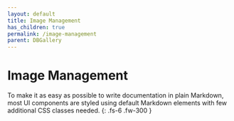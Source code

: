 ```yaml
---
layout: default
title: Image Management
has_children: true
permalink: /image-management
parent: DBGallery
---
```


# Image Management

To make it as easy as possible to write documentation in plain Markdown, most UI components are styled using default Markdown elements with few additional CSS classes needed.
{: .fs-6 .fw-300 }

